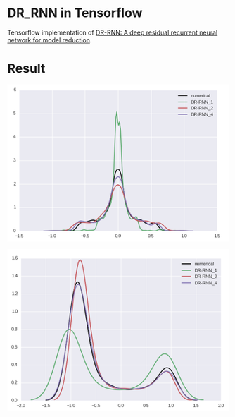 # DR_RNN in Tensorflow

Tensorflow implementation of [DR-RNN: A deep residual recurrent neural network for model reduction](https://arxiv.org/abs/1709.00939).

# Result
![dist2](./assets/problem1_dist2.png)

![dist3](./assets/problem1_dist3.png)

